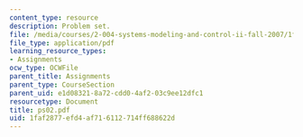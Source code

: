 ```yaml
---
content_type: resource
description: Problem set.
file: /media/courses/2-004-systems-modeling-and-control-ii-fall-2007/1faf2877efd4af716112714ff688622d_ps02.pdf
file_type: application/pdf
learning_resource_types:
- Assignments
ocw_type: OCWFile
parent_title: Assignments
parent_type: CourseSection
parent_uid: e1d08321-8a72-cdd0-4af2-03c9ee12dfc1
resourcetype: Document
title: ps02.pdf
uid: 1faf2877-efd4-af71-6112-714ff688622d
---
```

